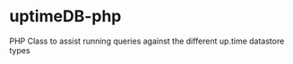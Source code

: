 uptimeDB-php
============

PHP Class to assist running queries against the different up.time datastore types
